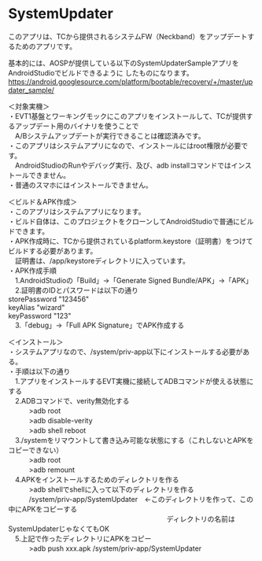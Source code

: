 # SystemUpdater

このアプリは、TCから提供されるシステムFW（Neckband）をアップデートするためのアプリです。

基本的には、AOSPが提供している以下のSystemUpdaterSampleアプリをAndroidStudioでビルドできるように
したものになります。
https://android.googlesource.com/platform/bootable/recovery/+/master/updater_sample/


＜対象実機＞  
・EVT1基盤とワーキングモックにこのアプリをインストールして、TCが提供するアップデート用のバイナリを使うことで  
　A/Bシステムアップデートが実行できることは確認済みです。  
・このアプリはシステムアプリになので、インストールにはroot権限が必要です。  
　AndroidStudioのRunやデバッグ実行、及び、adb installコマンドではインストールできません。  
・普通のスマホにはインストールできません。

＜ビルド＆APK作成＞  
・このアプリはシステムアプリになります。  
・ビルド自体は、このプロジェクトをクローンしてAndroidStudioで普通にビルドできます。  
・APK作成時に、TCから提供されているplatform.keystore（証明書）をつけてビルドする必要があります。  
　証明書は、/app/keystoreディレクトリに入っています。  
・APK作成手順  
　1.AndroidStudioの「Build」->「Generate Signed Bundle/APK」->「APK」  
　2.証明書のIDとパスワードは以下の通り  
     storePassword "123456"  
     keyAlias "wizard"  
     keyPassword "123"  
　3.「debug」->「Full APK Signature」でAPK作成する  

＜インストール＞  
・システムアプリなので、/system/priv-app以下にインストールする必要がある。  
・手順は以下の通り  
　1.アプリをインストールするEVT実機に接続してADBコマンドが使える状態にする  
　2.ADBコマンドで、verity無効化する  
　　　>adb root  
　　　>adb disable-verity  
　　　>adb shell reboot  
　3./systemをリマウントして書き込み可能な状態にする（これしないとAPKをコピーできない）  
　　　>adb root  
　　　>adb remount  
　4.APKをインストールするためのディレクトリを作る  
　　　>adb shellでshellに入って以下のディレクトリを作る  
　　　/system/priv-app/SystemUpdater　<-このディレクトリを作って、この中にAPKをコピーする  
　　　　　　　　　　　　　　　　　　　　　　　ディレクトリの名前はSystemUpdaterじゃなくてもOK  
　5.上記で作ったディレクトリにAPKをコピー  
　　　>adb push xxx.apk /system/priv-app/SystemUpdater  


